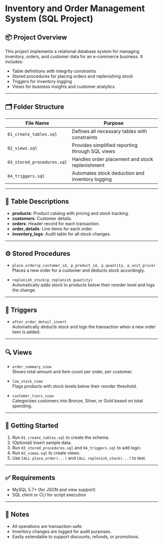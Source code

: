 # Inventory and Order Management System (SQL Project)

## 📦 Project Overview
This project implements a relational database system for managing inventory, orders, and customer data for an e-commerce business. It includes:
- Table definitions with integrity constraints
- Stored procedures for placing orders and replenishing stock
- Triggers for inventory logging
- Views for business insights and customer analytics

---

## 🗂️ Folder Structure

| File Name                  | Purpose                                             |
|---------------------------|-----------------------------------------------------|
| `01_create_tables.sql`    | Defines all necessary tables with constraints       |
| `02_views.sql`            | Provides simplified reporting through SQL views     |
| `03_stored_procedures.sql`| Handles order placement and stock replenishment     |
| `04_triggers.sql`         | Automates stock deduction and inventory logging     |

---

## 🧱 Table Descriptions

- **products**: Product catalog with pricing and stock tracking.
- **customers**: Customer details.
- **orders**: Header record for each transaction.
- **order_details**: Line items for each order.
- **inventory_logs**: Audit table for all stock changes.

---

## ⚙️ Stored Procedures

- `place_order(p_customer_id, p_product_id, p_quantity, p_unit_price)`  
  Places a new order for a customer and deducts stock accordingly.

- `replenish_stock(p_replenish_quantity)`  
  Automatically adds stock to products below their reorder level and logs the change.

---

## 🔁 Triggers

- `after_order_detail_insert`  
  Automatically deducts stock and logs the transaction when a new order item is added.

---

## 🔍 Views

- `order_summary_view`  
  Shows total amount and item count per order, per customer.

- `low_stock_view`  
  Flags products with stock levels below their reorder threshold.

- `customer_tiers_view`  
  Categorizes customers into Bronze, Silver, or Gold based on total spending.

---

## 🚀 Getting Started

1. Run `01_create_tables.sql` to create the schema.
2. (Optional) Insert sample data.
3. Run `03_stored_procedures.sql` and `04_triggers.sql` to add logic.
4. Run `02_views.sql` to create views.
5. Use `CALL place_order(...)` and `CALL replenish_stock(...)` to test.

---

## ✅ Requirements

- MySQL 5.7+ (for JSON and view support)
- SQL client or CLI for script execution

---

## 📌 Notes

- All operations are transaction-safe.
- Inventory changes are logged for audit purposes.
- Easily extendable to support discounts, refunds, or promotions.